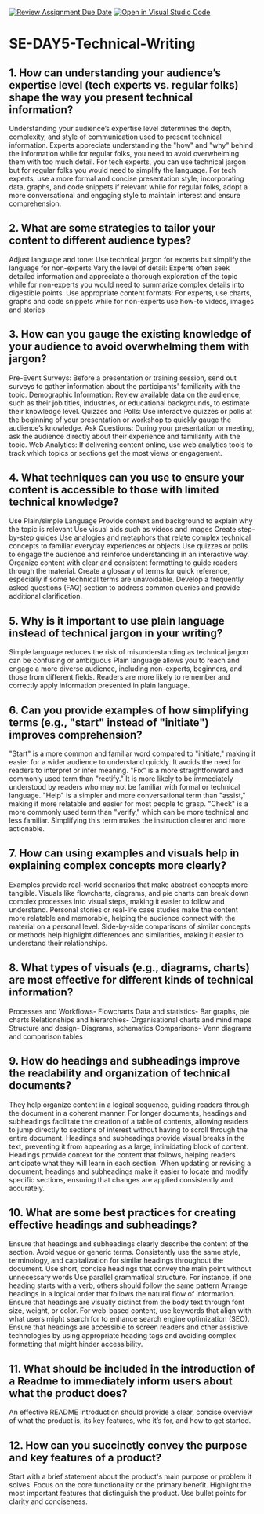 [![Review Assignment Due Date](https://classroom.github.com/assets/deadline-readme-button-22041afd0340ce965d47ae6ef1cefeee28c7c493a6346c4f15d667ab976d596c.svg)](https://classroom.github.com/a/zsAR-pyY)
[![Open in Visual Studio Code](https://classroom.github.com/assets/open-in-vscode-2e0aaae1b6195c2367325f4f02e2d04e9abb55f0b24a779b69b11b9e10269abc.svg)](https://classroom.github.com/online_ide?assignment_repo_id=15645770&assignment_repo_type=AssignmentRepo)
# SE-DAY5-Technical-Writing
## 1. How can understanding your audience’s expertise level (tech experts vs. regular folks) shape the way you present technical information?
Understanding your audience’s expertise level determines the depth, complexity, and style of communication used to present technical information. Experts appreciate understanding the "how" and "why" behind the information while for regular folks, you need to avoid overwhelming them with too much detail. For tech experts, you can use technical jargon but for regular folks you would need to simplify the language. For tech experts, use a more formal and concise presentation style, incorporating data, graphs, and code snippets if relevant while for regular folks, adopt a more conversational and engaging style to maintain interest and ensure comprehension.

## 2. What are some strategies to tailor your content to different audience types?
Adjust language and tone: Use technical jargon for experts but simplify the language for non-experts
Vary the level of detail: Experts often seek detailed information and appreciate a thorough exploration of the topic while for non-experts you would need to summarize complex details into digestible points.
Use appropriate content formats: For experts, use charts, graphs and code snippets while for non-experts use how-to videos, images and stories

## 3. How can you gauge the existing knowledge of your audience to avoid overwhelming them with jargon?
Pre-Event Surveys: Before a presentation or training session, send out surveys to gather information about the participants' familiarity with the topic.
Demographic Information: Review available data on the audience, such as their job titles, industries, or educational backgrounds, to estimate their knowledge level.
Quizzes and Polls: Use interactive quizzes or polls at the beginning of your presentation or workshop to quickly gauge the audience’s knowledge.
Ask Questions: During your presentation or meeting, ask the audience directly about their experience and familiarity with the topic.
Web Analytics: If delivering content online, use web analytics tools to track which topics or sections get the most views or engagement.

## 4. What techniques can you use to ensure your content is accessible to those with limited technical knowledge?
Use Plain/simple Language
Provide context and background to explain why the topic is relevant
Use visual aids such as videos and images
Create step-by-step guides
Use analogies and metaphors that relate complex technical concepts to familiar everyday experiences or objects
Use quizzes or polls to engage the audience and reinforce understanding in an interactive way.
Organize content with clear and consistent formatting to guide readers through the material.
Create a glossary of terms for quick reference, especially if some technical terms are unavoidable.
Develop a frequently asked questions (FAQ) section to address common queries and provide additional clarification.

## 5. Why is it important to use plain language instead of technical jargon in your writing?
Simple language reduces the risk of misunderstanding as technical jargon can be confusing or ambiguous
Plain language allows you to reach and engage a more diverse audience, including non-experts, beginners, and those from different fields.
Readers are more likely to remember and correctly apply information presented in plain language.

## 6. Can you provide examples of how simplifying terms (e.g., "start" instead of "initiate") improves comprehension?
"Start" is a more common and familiar word compared to "initiate," making it easier for a wider audience to understand quickly. It avoids the need for readers to interpret or infer meaning.
"Fix" is a more straightforward and commonly used term than "rectify." It is more likely to be immediately understood by readers who may not be familiar with formal or technical language.
"Help" is a simpler and more conversational term than "assist," making it more relatable and easier for most people to grasp.
"Check" is a more commonly used term than "verify," which can be more technical and less familiar. Simplifying this term makes the instruction clearer and more actionable.

## 7. How can using examples and visuals help in explaining complex concepts more clearly?
Examples provide real-world scenarios that make abstract concepts more tangible.
Visuals like flowcharts, diagrams, and pie charts can break down complex processes into visual steps, making it easier to follow and understand.
Personal stories or real-life case studies make the content more relatable and memorable, helping the audience connect with the material on a personal level.
Side-by-side comparisons of similar concepts or methods help highlight differences and similarities, making it easier to understand their relationships.

## 8. What types of visuals (e.g., diagrams, charts) are most effective for different kinds of technical information?
Processes and Workflows- Flowcharts
Data and statistics- Bar graphs, pie charts
Relationships and hierarchies- Organisational charts and mind maps
Structure and design- Diagrams, schematics
Comparisons- Venn diagrams and comparison tables

## 9. How do headings and subheadings improve the readability and organization of technical documents?
They help organize content in a logical sequence, guiding readers through the document in a coherent manner.
For longer documents, headings and subheadings facilitate the creation of a table of contents, allowing readers to jump directly to sections of interest without having to scroll through the entire document.
Headings and subheadings provide visual breaks in the text, preventing it from appearing as a large, intimidating block of content.
Headings provide context for the content that follows, helping readers anticipate what they will learn in each section.
When updating or revising a document, headings and subheadings make it easier to locate and modify specific sections, ensuring that changes are applied consistently and accurately.

## 10. What are some best practices for creating effective headings and subheadings?
Ensure that headings and subheadings clearly describe the content of the section. Avoid vague or generic terms.
Consistently use the same style, terminology, and capitalization for similar headings throughout the document.
Use short, concise headings that convey the main point without unnecessary words
Use parallel grammatical structure. For instance, if one heading starts with a verb, others should follow the same pattern
Arrange headings in a logical order that follows the natural flow of information.
Ensure that headings are visually distinct from the body text through font size, weight, or color.
For web-based content, use keywords that align with what users might search for to enhance search engine optimization (SEO).
Ensure that headings are accessible to screen readers and other assistive technologies by using appropriate heading tags and avoiding complex formatting that might hinder accessibility.

## 11. What should be included in the introduction of a Readme to immediately inform users about what the product does?
An effective README introduction should provide a clear, concise overview of what the product is, its key features, who it’s for, and how to get started.

## 12. How can you succinctly convey the purpose and key features of a product?
Start with a brief statement about the product's main purpose or problem it solves. Focus on the core functionality or the primary benefit. Highlight the most important features that distinguish the product. Use bullet points for clarity and conciseness.
